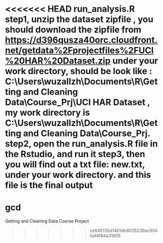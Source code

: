 <<<<<<< HEAD
run_analysis.R
step1, unzip the dataset zipfile , you should download the zipfile from https://d396qusza40orc.cloudfront.net/getdata%2Fprojectfiles%2FUCI%20HAR%20Dataset.zip 
 under your work directory, should be look like : C:\Users\wuzallzh\Documents\R\Getting and Cleaning Data\Course_Prj\UCI HAR Dataset
, my work directory is C:\Users\wuzallzh\Documents\R\Getting and Cleaning Data\Course_Prj\.
step2, open the run_analysis.R file in the Rstudio, and run it
step3, then you will find out a txt file: new.txt, under your work directory. and this file is the final output
=======
gcd
===

Getting and Cleaning Data Course Project
>>>>>>> ce645135d1401db8035239ac9040af4f84a31605
